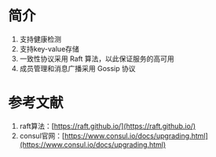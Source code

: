# 简介
1. 支持健康检测
2. 支持key-value存储
3. 一致性协议采用 Raft 算法，以此保证服务的高可用
4. 成员管理和消息广播采用 Gossip 协议

# 参考文献
1. raft算法：[https://raft.github.io/](https://raft.github.io/)
2. consul官网：[https://www.consul.io/docs/upgrading.html](https://www.consul.io/docs/upgrading.html)